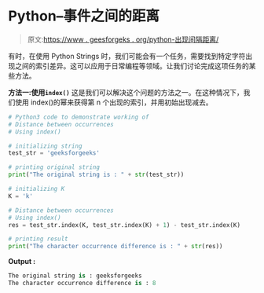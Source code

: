 # Python–事件之间的距离

> 原文:[https://www . geesforgeks . org/python-出现间隔距离/](https://www.geeksforgeeks.org/python-distance-between-occurrences/)

有时，在使用 Python Strings 时，我们可能会有一个任务，需要找到特定字符出现之间的索引差异。这可以应用于日常编程等领域。让我们讨论完成这项任务的某些方法。

**方法一:使用`index()`**
这是我们可以解决这个问题的方法之一。在这种情况下，我们使用 index()的幂来获得第 n 个出现的索引，并用初始出现减去。

```py
# Python3 code to demonstrate working of 
# Distance between occurrences
# Using index()

# initializing string
test_str = 'geeksforgeeks'

# printing original string
print("The original string is : " + str(test_str))

# initializing K 
K = 'k'

# Distance between occurrences
# Using index()
res = test_str.index(K, test_str.index(K) + 1) - test_str.index(K)

# printing result 
print("The character occurrence difference is : " + str(res)) 
```

**Output :**

```py
The original string is : geeksforgeeks
The character occurrence difference is : 8

```